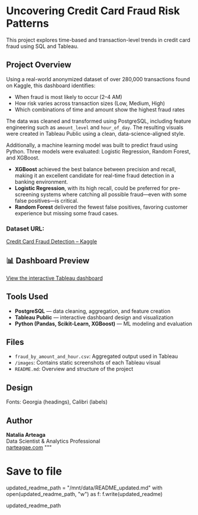 # Uncovering Credit Card Fraud Risk Patterns

This project explores time-based and transaction-level trends in credit card fraud using SQL and Tableau.

## Project Overview

Using a real-world anonymized dataset of over 280,000 transactions found on Kaggle, this dashboard identifies:

- When fraud is most likely to occur (2–4 AM)
- How risk varies across transaction sizes (Low, Medium, High)
- Which combinations of time and amount show the highest fraud rates

The data was cleaned and transformed using PostgreSQL, including feature engineering such as `amount_level` and `hour_of_day`. The resulting visuals were created in Tableau Public using a clean, data-science-aligned style.

Additionally, a machine learning model was built to predict fraud using Python. Three models were evaluated: Logistic Regression, Random Forest, and XGBoost. 

- **XGBoost** achieved the best balance between precision and recall, making it an excellent candidate for real-time fraud detection in a banking environment.
- **Logistic Regression**, with its high recall, could be preferred for pre-screening systems where catching all possible fraud—even with some false positives—is critical.
- **Random Forest** delivered the fewest false positives, favoring customer experience but missing some fraud cases.

### Dataset URL:
[Credit Card Fraud Detection – Kaggle](https://www.kaggle.com/datasets/mlg-ulb/creditcardfraud)

## 📊 Dashboard Preview

[View the interactive Tableau dashboard](https://public.tableau.com/app/profile/natalia.arteaga6342/viz/AMLProjectDashboard/Dashboard1?publish=yes)

## Tools Used

- **PostgreSQL** — data cleaning, aggregation, and feature creation
- **Tableau Public** — interactive dashboard design and visualization
- **Python (Pandas, Scikit-Learn, XGBoost)** — ML modeling and evaluation

## Files

- `fraud_by_amount_and_hour.csv`: Aggregated output used in Tableau
- `/images`: Contains static screenshots of each Tableau visual
- `README.md`: Overview and structure of the project

##  Design

Fonts: Georgia (headings), Calibri (labels)

## Author

**Natalia Arteaga**  
Data Scientist & Analytics Professional  
 [narteagae.com](https://narteagae.com)
"""

# Save to file
updated_readme_path = "/mnt/data/README_updated.md"
with open(updated_readme_path, "w") as f:
    f.write(updated_readme)

updated_readme_path
